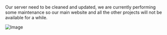Our server need to be cleaned and updated, we are currently performing some maintenance so our main website and all the other projects will not be available for a while.

![Image](https://media.giphy.com/media/LRSvd3mXu2FAQ/giphy.gif)

